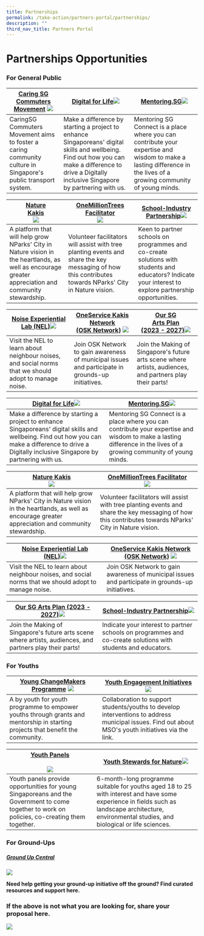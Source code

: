 ```yaml
---
title: Partnerships
permalink: /take-action/partners-portal/partnerships/
description: ""
third_nav_title: Partners Portal
---
```

# Partnerships Opportunities


### For General Public



| [Caring SG Commuters Movement](https://www.caringcommuters.gov.sg) ![](/images/Opportunities/caringsg-logo_422x304.jpg) | [Digital for Life](https://www.digitalforlife.gov.sg)![](/images/Opportunities/dfl-play-it-forward-logo_422x304.jpg)| [Mentoring.SG](https://www.mentoringsg.com)![](/images/Opportunities/mentoring-sg_422x304.jpg) |
| -------- | -------- | -------- |
| CaringSG Commuters Movement aims to foster a caring community culture in Singapore's public transport system.    | Make a difference by starting a project to enhance Singaporeans' digital skills and wellbeing. Find out how you can make a difference to drive a Digitally inclusive Singapore by partnering with us.  | Mentoring SG Connect is a place where you can contribute your expertise and wisdom to make a lasting difference in the lives of a growing community of young minds.|





| [Nature <br> Kakis](https://go.gov.sg/naturekakisenquiry) <br>![](/images/Opportunities/nparks-logo_422x304.jpg) | [OneMillionTrees Facilitator](https://go.gov.sg/omtvolfacil) <br> ![](/images/Opportunities/nparks-logo_422x304.jpg) | [School-Industry Partnership](https://go.gov.sg/partnerwithschools)![](/images/Opportunities/moe-logo_422x304.jpg)|
| -------- | -------- | -------- |
| A platform that will help grow NParks' City in Nature vision in the heartlands, as well as encourage greater appreciation and community stewardship. | Volunteer facilitators will assist with tree planting events and share the key messaging of how this contributes towards NParks' City in Nature vision.    | Keen to partner schools on programmes and co-create solutions with students and educators? Indicate your interest to explore partnership opportunities. |





| [Noise Experiential Lab (NEL)](https://go.gov.sg/noiselab)![](/images/Opportunities/mso-logo_422x304.jpg) | [OneService Kakis Network <br>(OSK Network)](https://go.gov.sg/oskgettoknowyou) ![](/images/Opportunities/mso-logo_422x304.jpg) | [Our SG <br> Arts Plan <br> (2023 - 2027)](https://www.nac.gov.sg/about-us/oursgartsplan/join-the-making)![](/images/Opportunities/our-arts-plan-2023-2027_422x304.jpg) |
| -------- | -------- | -------- |
| Visit the NEL to learn about neighbour noises, and social norms that we should adopt to manage noise.| Join OSK Network to gain awareness of municipal issues and participate in grounds-up initiatives.| Join the Making of Singapore's future arts scene where artists, audiences, and partners play their parts!  |









| [Digital for Life](https://www.digitalforlife.gov.sg)![](/images/Opportunities/dfl-play-it-forward-logo_422x304.jpg)| [Mentoring.SG](https://www.mentoringsg.com)![](/images/Opportunities/mentoring-sg_422x304.jpg) |
| --- | - | 
| Make a difference by starting a project to enhance Singaporeans' digital skills and wellbeing. Find out how you can make a difference to drive a Digitally inclusive Singapore by partnering with us.  | Mentoring SG Connect is a place where you can contribute your expertise and wisdom to make a lasting difference in the lives of a growing community of young minds. | 

|[Nature  Kakis](https://go.gov.sg/naturekakisenquiry) <br>![](/images/Opportunities/nparks-logo_422x304.jpg) | [OneMillionTrees Facilitator](https://go.gov.sg/omtvolfacil) <br> ![](/images/Opportunities/nparks-logo_422x304.jpg) |
| --- | - | 
| A platform that will help grow NParks' City in Nature vision in the heartlands, as well as encourage greater appreciation and community stewardship. | Volunteer facilitators will assist with tree planting events and share the key messaging of how this contributes towards NParks' City in Nature vision.   | 


|[Noise Experiential Lab <br>(NEL)](https://go.gov.sg/noiselab)![](/images/Opportunities/mso-logo_422x304.jpg) | [OneService Kakis Network <br>(OSK Network)](https://go.gov.sg/oskgettoknowyou) ![](/images/Opportunities/mso-logo_422x304.jpg)|
| --- | - | 
| Visit the NEL to learn about neighbour noises, and social norms that we should adopt to manage noise.| Join OSK Network to gain awareness of municipal issues and participate in grounds-up initiatives. | 

| [Our SG Arts Plan (2023 - 2027)](https://www.nac.gov.sg/about-us/oursgartsplan/join-the-making)![](/images/Opportunities/our-arts-plan-2023-2027_422x304.jpg)| [School-Industry Partnership](https://go.gov.sg/partnerwithschools)![](/images/Opportunities/moe-logo_422x304.jpg)|
| --- | - | 
| Join the Making of Singapore's future arts scene where artists, audiences, and partners play their parts! | Indicate your interest to partner schools on programmes and co-create solutions with students and educators.  | 


### For Youths

| [Young ChangeMakers Programme](https://www.nyc.gov.sg/programmes-grants/young-changemakers) ![](/images/Opportunities/nyc-ycm-logo-(422x304).jpg)| [Youth Engagement Initiatives](https://go.gov.sg/youth-programmes) ![](/images/Opportunities/mso-logo_422x304.jpg)|
| -------- | -------- | 
|A by youth for youth programme to empower youths through grants and mentorship in starting projects that benefit the community.| Collaboration to support students/youths to develop interventions to address municipal issues. Find out about MSO's youth initiatives via the link.| 

|[Youth Panels](https://www.nyc.gov.sg/youthpanels) <br> <br> ![](/images/Opportunities/youth-panels_422x304.jpg) | [Youth Stewards for Nature](https://go.gov.sg/ysn/)![](/images/Opportunities/nparks-logo_422x304.jpg)|
| -------- | -------- | 
|Youth panels provide opportunities for young Singaporeans and the Government to come together to work on policies, co-creating them together.  |  6-month-long programme suitable for youths aged 18 to 25 with interest and have some experience in fields such as landscape architecture, environmental studies, and biological or life sciences. | 


### For Ground-Ups

##### [Ground Up Central ](https://groundupcentral.sg) 

![](/images/Opportunities/groundup-central-logo--v2.jpg)

**Need help getting your ground-up initiative off the ground? Find curated resources and support here.**


### If the above is not what you are looking for, share your proposal here.

[![](/images/take%20action.png)](https://go.gov.sg/takeactiontoday)